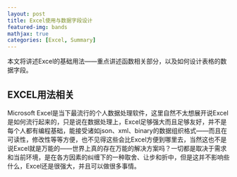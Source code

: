 ```yaml
---
layout: post
title: Excel使用与数据字段设计
featured-img: bands
mathjax: true
categories: [Excel, Summary]
---
```


本文将讲述Excel的基础用法——重点讲述函数相关部分，以及如何设计表格的数据字段。

<!--more-->

## EXCEL用法相关

Microsoft Excel是当下最流行的个人数据处理软件，这里自然不太想展开说Excel是如何流行起来的，只是说在数据处理上，Excel足够强大而且足够友好，并不是每个人都有编程基础，能接受诸如json、xml、binary的数据组织格式——而且在可读性，修改性等等方便，也不见得这些会比Excel方便到哪里去，当然这也不是说Excel就是万能的——世界上真的存在万能的解决方案吗？一切都是取决于需求和当前环境，是在各方因素的纠缠下的一种取舍、让步和折中，但是这并不影响些什么，Excel还是很强大，并且可以做很多事情。